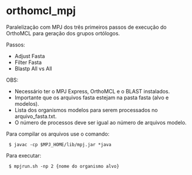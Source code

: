 # orthomcl_mpj

Paralelização com MPJ dos três primeiros passos de execução do OrthoMCL para geração dos grupos ortólogos.

Passos:
- Adjust Fasta
- Filter Fasta
- Blastp All vs All

OBS: 
- Necessário ter o MPJ Express, OrthoMCL e o BLAST instalados.
- Importante que os arquivos fasta estejam na pasta fasta (alvo e modelos).
- Lista dos organismos modelos para serem processados no arquivo_fasta.txt.
- O número de processos deve ser igual ao número de arquivos modelo.


Para compilar os arquivos use o comando: 

```
 $ javac -cp $MPJ_HOME/lib/mpj.jar *java
```

Para executar: 

```
 $ mpjrun.sh -np 2 {nome do organismo alvo}
```

